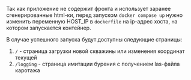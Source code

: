 Так как приложение не содержит фронта и использует заранее сгенерированные html-ки, перед запуском `docker compose up` нужно изменить переменную HOST_IP в `dockerfile` на ip-адрес хоста, на котором запускается контейнер.

В случае успешного запуска будут доступны следующие страницы:

1) `/` - страница загрузки новой скважины или изменения координат текущей
2) `/logging` - страница имитации бурения с получением las-файла каротажа
